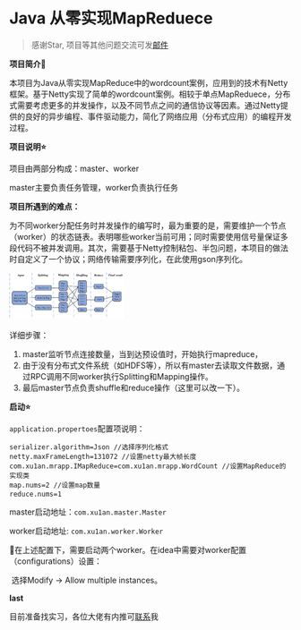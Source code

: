 # Java 从零实现MapReduece
> 感谢Star, 项目等其他问题交流可发[邮件](mailto:toxuan1998@qq.com)

**项目简介:star2:**

本项目为Java从零实现MapReduce中的wordcount案例，应用到的技术有Netty框架。基于Netty实现了简单的wordcount案例。相较于单点MapReduece，分布式需要考虑更多的并发操作，以及不同节点之间的通信协议等因素。通过Netty提供的良好的异步编程、事件驱动能力，简化了网络应用（分布式应用）的编程开发过程。

**项目说明:star:**

项目由两部分构成：master、worker

master主要负责任务管理，worker负责执行任务

**项目所遇到的难点：**

为不同worker分配任务时并发操作的编写时，最为重要的是，需要维护一个节点（worker）的状态链表。表明哪些worker当前可用；同时需要使用信号量保证多段代码不被并发调用。其次，需要基于Netty控制粘包、半包问题，本项目的做法时自定义了一个协议；网络传输需要序列化，在此使用gson序列化。

<img src=".\picture\流程图.png" style="zoom:20%;" />

详细步骤：

1. master监听节点连接数量，当到达预设值时，开始执行mapreduce，
2. 由于没有分布式文件系统（如HDFS等），所以有master去读取文件数据，通过RPC调用不同worker执行Splitting和Mapping操作。
3. 最后master节点负责shuffle和reduce操作（这里可以改一下）。

**启动:star:**

`application.propertoes`配置项说明：

```properties
serializer.algorithm=Json //选择序列化格式
netty.maxFrameLength=131072 //设置netty最大帧长度
com.xu1an.mrapp.IMapReduce=com.xu1an.mrapp.WordCount //设置MapReduce的实现类
map.nums=2 //设置map数量
reduce.nums=1
```

master启动地址：`com.xu1an.master.Master`

worker启动地址: `com.xu1an.worker.Worker`

:high_brightness:在上述配置下，需要启动两个worker。在idea中需要对worker配置（configurations）设置：

​	选择Modify -> Allow multiple instances。

**last**

目前准备找实习，各位大佬有内推可[联系](mailto:toxuan1998@qq.com)我
